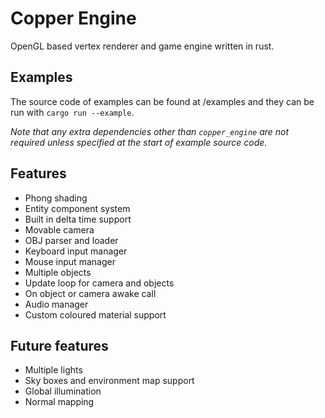 # Copper Engine
OpenGL based vertex renderer and game engine written in rust.

## Examples
The source code of examples can be found at /examples and they can be run with `cargo run --example`.

*Note that any extra dependencies other than `copper_engine` are not required unless specified at the start of example source code.*

## Features
- Phong shading
- Entity component system
- Built in delta time support
- Movable camera
- OBJ parser and loader
- Keyboard input manager
- Mouse input manager
- Multiple objects
- Update loop for camera and objects
- On object or camera awake call
- Audio manager
- Custom coloured material support

## Future features
- Multiple lights
- Sky boxes and environment map support
- Global illumination
- Normal mapping